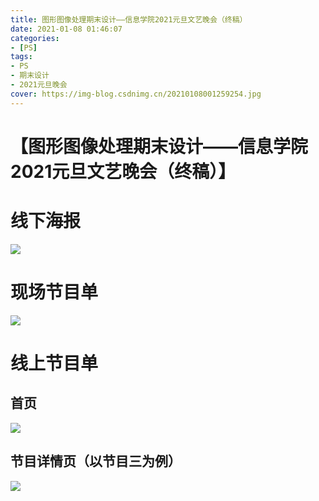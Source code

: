 ```yaml
---
title: 图形图像处理期末设计——信息学院2021元旦文艺晚会（终稿）
date: 2021-01-08 01:46:07
categories:
- [PS]
tags:
- PS
- 期末设计
- 2021元旦晚会
cover: https://img-blog.csdnimg.cn/20210108001259254.jpg
---
```


# 【图形图像处理期末设计——信息学院2021元旦文艺晚会（终稿）】

# 线下海报

![](https://img-blog.csdnimg.cn/20210108001259254.jpg)

# 现场节目单

![](https://img-blog.csdnimg.cn/20210108002023113.png)

# 线上节目单

## 首页

![](https://img-blog.csdnimg.cn/20210108002206592.jpg)


## 节目详情页（以节目三为例）

![](https://img-blog.csdnimg.cn/20210108002232203.jpg)
